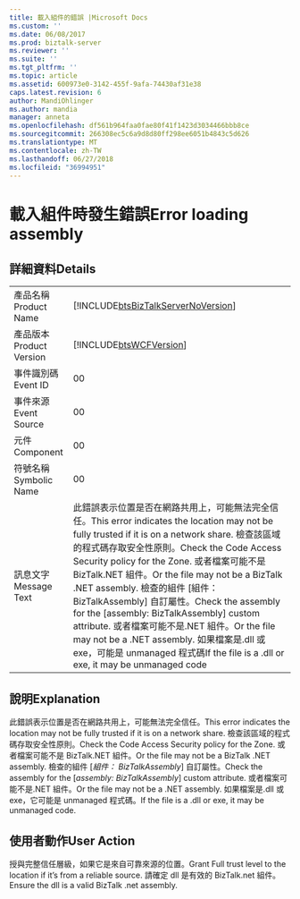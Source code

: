 ```yaml
---
title: 載入組件的錯誤 |Microsoft Docs
ms.custom: ''
ms.date: 06/08/2017
ms.prod: biztalk-server
ms.reviewer: ''
ms.suite: ''
ms.tgt_pltfrm: ''
ms.topic: article
ms.assetid: 600973e0-3142-455f-9afa-74430af31e38
caps.latest.revision: 6
author: MandiOhlinger
ms.author: mandia
manager: anneta
ms.openlocfilehash: df561b964faa0fae80f41f1423d3034466bbb8ce
ms.sourcegitcommit: 266308ec5c6a9d8d80ff298ee6051b4843c5d626
ms.translationtype: MT
ms.contentlocale: zh-TW
ms.lasthandoff: 06/27/2018
ms.locfileid: "36994951"
---
```

# <a name="error-loading-assembly"></a><span data-ttu-id="31176-102">載入組件時發生錯誤</span><span class="sxs-lookup"><span data-stu-id="31176-102">Error loading assembly</span></span>
## <a name="details"></a><span data-ttu-id="31176-103">詳細資料</span><span class="sxs-lookup"><span data-stu-id="31176-103">Details</span></span>  
  
|                 |                                                                                                                                                                                                                                                                                                                                                                      |
|-----------------|----------------------------------------------------------------------------------------------------------------------------------------------------------------------------------------------------------------------------------------------------------------------------------------------------------------------------------------------------------------------|
|  <span data-ttu-id="31176-104">產品名稱</span><span class="sxs-lookup"><span data-stu-id="31176-104">Product Name</span></span>   |                                                                                                                                          [!INCLUDE[btsBizTalkServerNoVersion](../includes/btsbiztalkservernoversion-md.md)]                                                                                                                                          |
| <span data-ttu-id="31176-105">產品版本</span><span class="sxs-lookup"><span data-stu-id="31176-105">Product Version</span></span> |                                                                                                                                                      [!INCLUDE[btsWCFVersion](../includes/btswcfversion-md.md)]                                                                                                                                                      |
|    <span data-ttu-id="31176-106">事件識別碼</span><span class="sxs-lookup"><span data-stu-id="31176-106">Event ID</span></span>     |                                                                                                                                                                                  <span data-ttu-id="31176-107">0</span><span class="sxs-lookup"><span data-stu-id="31176-107">0</span></span>                                                                                                                                                                                   |
|  <span data-ttu-id="31176-108">事件來源</span><span class="sxs-lookup"><span data-stu-id="31176-108">Event Source</span></span>   |                                                                                                                                                                                  <span data-ttu-id="31176-109">0</span><span class="sxs-lookup"><span data-stu-id="31176-109">0</span></span>                                                                                                                                                                                   |
|    <span data-ttu-id="31176-110">元件</span><span class="sxs-lookup"><span data-stu-id="31176-110">Component</span></span>    |                                                                                                                                                                                  <span data-ttu-id="31176-111">0</span><span class="sxs-lookup"><span data-stu-id="31176-111">0</span></span>                                                                                                                                                                                   |
|  <span data-ttu-id="31176-112">符號名稱</span><span class="sxs-lookup"><span data-stu-id="31176-112">Symbolic Name</span></span>  |                                                                                                                                                                                  <span data-ttu-id="31176-113">0</span><span class="sxs-lookup"><span data-stu-id="31176-113">0</span></span>                                                                                                                                                                                   |
|  <span data-ttu-id="31176-114">訊息文字</span><span class="sxs-lookup"><span data-stu-id="31176-114">Message Text</span></span>   | <span data-ttu-id="31176-115">此錯誤表示位置是否在網路共用上，可能無法完全信任。</span><span class="sxs-lookup"><span data-stu-id="31176-115">This error indicates the location may not be fully trusted if it is on a network share.</span></span> <span data-ttu-id="31176-116">檢查該區域的程式碼存取安全性原則。</span><span class="sxs-lookup"><span data-stu-id="31176-116">Check the Code Access Security policy for the Zone.</span></span> <span data-ttu-id="31176-117">或者檔案可能不是 BizTalk.NET 組件。</span><span class="sxs-lookup"><span data-stu-id="31176-117">Or the file may not be a BizTalk .NET assembly.</span></span> <span data-ttu-id="31176-118">檢查的組件 [組件： BizTalkAssembly] 自訂屬性。</span><span class="sxs-lookup"><span data-stu-id="31176-118">Check the assembly for the [assembly: BizTalkAssembly] custom attribute.</span></span> <span data-ttu-id="31176-119">或者檔案可能不是.NET 組件。</span><span class="sxs-lookup"><span data-stu-id="31176-119">Or the file may not be a .NET assembly.</span></span> <span data-ttu-id="31176-120">如果檔案是.dll 或 exe，可能是 unmanaged 程式碼</span><span class="sxs-lookup"><span data-stu-id="31176-120">If the file is a .dll or  exe, it may be unmanaged code</span></span> |
  
## <a name="explanation"></a><span data-ttu-id="31176-121">說明</span><span class="sxs-lookup"><span data-stu-id="31176-121">Explanation</span></span>  
 <span data-ttu-id="31176-122">此錯誤表示位置是否在網路共用上，可能無法完全信任。</span><span class="sxs-lookup"><span data-stu-id="31176-122">This error indicates the location may not be fully trusted if it is on a network share.</span></span> <span data-ttu-id="31176-123">檢查該區域的程式碼存取安全性原則。</span><span class="sxs-lookup"><span data-stu-id="31176-123">Check the Code Access Security policy for the Zone.</span></span> <span data-ttu-id="31176-124">或者檔案可能不是 BizTalk.NET 組件。</span><span class="sxs-lookup"><span data-stu-id="31176-124">Or the file may not be a BizTalk .NET assembly.</span></span> <span data-ttu-id="31176-125">檢查的組件 [*組件： BizTalkAssembly*] 自訂屬性。</span><span class="sxs-lookup"><span data-stu-id="31176-125">Check the assembly for the [*assembly: BizTalkAssembly*] custom attribute.</span></span> <span data-ttu-id="31176-126">或者檔案可能不是.NET 組件。</span><span class="sxs-lookup"><span data-stu-id="31176-126">Or the file may not be a .NET assembly.</span></span> <span data-ttu-id="31176-127">如果檔案是.dll 或 exe，它可能是 unmanaged 程式碼。</span><span class="sxs-lookup"><span data-stu-id="31176-127">If the file is a .dll or  exe, it may be unmanaged code.</span></span>  
  
## <a name="user-action"></a><span data-ttu-id="31176-128">使用者動作</span><span class="sxs-lookup"><span data-stu-id="31176-128">User Action</span></span>  
 <span data-ttu-id="31176-129">授與完整信任層級，如果它是來自可靠來源的位置。</span><span class="sxs-lookup"><span data-stu-id="31176-129">Grant Full trust level to the location if it’s from a reliable source.</span></span>  <span data-ttu-id="31176-130">請確定 dll 是有效的 BizTalk.net 組件。</span><span class="sxs-lookup"><span data-stu-id="31176-130">Ensure the dll is a valid BizTalk .net assembly.</span></span>